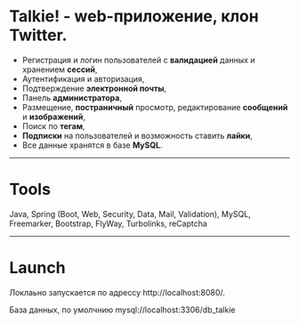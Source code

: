 # Talkie! - web-приложение, клон Twitter.
 - Регистрация и логин пользователей с **валидацией** данных и хранением **сессий**,
 - Аутентификация и авторизация, 
 - Подтверждение **электронной почты**,
 - Панель **администратора**,
 - Размещение, **постраничный** просмотр, редактирование **сообщений** и **изображений**,
 - Поиск по **тегам**,
 - **Подписки** на пользователей и возможность ставить **лайки**,
 - Все данные хранятся в базе **MySQL**.

_________
# Tools
Java, Spring (Boot, Web, Security, Data, Mail, Validation), MySQL, Freemarker, Bootstrap, FlyWay, Turbolinks, reCaptcha 

_________
# Launch
Локлаьно запускается по адрессу http://localhost:8080/.

База данных, по умолчнию mysql://localhost:3306/db_talkie
